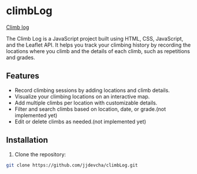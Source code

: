 # climbLog

[Climb log](https://climblog.netlify.app/)

The Climb Log is a JavaScript project built using HTML, CSS, JavaScript, and the Leaflet API. It helps you track your climbing history by recording the locations where you climb and the details of each climb, such as repetitions and grades.

## Features

- Record climbing sessions by adding locations and climb details.
- Visualize your climbing locations on an interactive map.
- Add multiple climbs per location with customizable details.
- Filter and search climbs based on location, date, or grade.(not implemented yet)
- Edit or delete climbs as needed.(not implemented yet)

## Installation

1. Clone the repository:

```bash
git clone https://github.com/jjdevcha/climbLog.git
